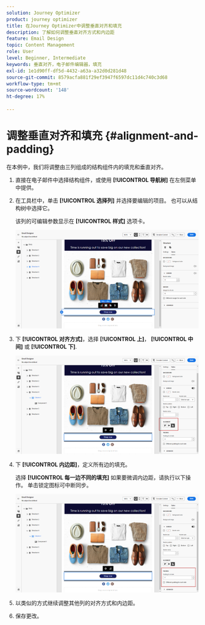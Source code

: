 ```yaml
---
solution: Journey Optimizer
product: journey optimizer
title: 在Journey Optimizer中调整垂直对齐和填充
description: 了解如何调整垂直对齐方式和内边距
feature: Email Design
topic: Content Management
role: User
level: Beginner, Intermediate
keywords: 垂直对齐，电子邮件编辑器，填充
exl-id: 1e1d90ff-df5d-4432-a63a-a32d0d281d48
source-git-commit: 8579acfa881f29ef3947f6597dc11d4c740c3d68
workflow-type: tm+mt
source-wordcount: '148'
ht-degree: 17%

---
```


# 调整垂直对齐和填充 {#alignment-and-padding}

在本例中，我们将调整由三列组成的结构组件内的填充和垂直对齐。

1. 直接在电子邮件中选择结构组件，或使用 **[!UICONTROL 导航树]** 在左侧菜单中提供。

1. 在工具栏中，单击 **[!UICONTROL 选择列]** 并选择要编辑的项目。 也可以从结构树中选择它。

   该列的可编辑参数显示在 **[!UICONTROL 样式]** 选项卡。

   ![](assets/alignment_2.png)

1. 下 **[!UICONTROL 对齐方式]**，选择 **[!UICONTROL 上]**， **[!UICONTROL 中间]** 或 **[!UICONTROL 下]**.

   ![](assets/alignment_3.png)

1. 下 **[!UICONTROL 内边距]**，定义所有边的填充。

   选择 **[!UICONTROL 每一边不同的填充]** 如果要微调内边距，请执行以下操作。 单击锁定图标可中断同步。

   ![](assets/alignment_4.png)

1. 以类似的方式继续调整其他列的对齐方式和内边距。

1. 保存更改。
